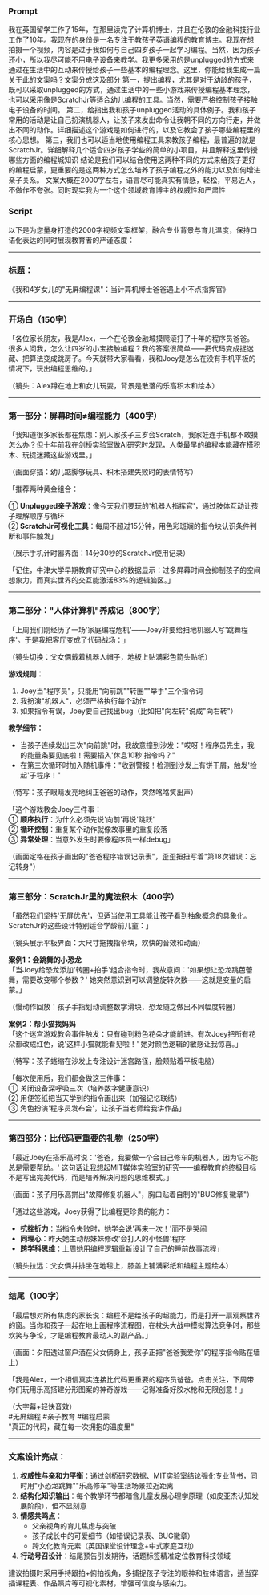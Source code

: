 
### Prompt

我在英国留学工作了15年，在那里读完了计算机博士，并且在伦敦的金融科技行业工作了10年。我现在的身份是一名专注于教孩子英语编程的教育博主。我现在想拍摄一个视频，内容是过于我如何与自己四岁孩子一起学习编程。当然，因为孩子还小，所以我尽可能不用电子设备来教学。我更多采用的是unplugged的方式来通过在生活中的互动来传授给孩子一些基本的编程理念。这里，你能给我生成一篇关于此的文案吗？文案分成这及部分 第一，提出编程，尤其是对于幼龄的孩子，既可以采取unplugged的方式，通过生活中的一些小游戏来传授编程基本理念，也可以采用像是ScratchJr等适合幼儿编程的工具。当然，需要严格控制孩子接触电子设备的时间。 第二，给指出我和孩子unplugged活动的具体例子。我和孩子常用的活动是让自己扮演机器人，让孩子来发出命令让我朝不同的方向行走，并做出不同的动作。详细描述这个游戏是如何进行的，以及它教会了孩子哪些编程里的核心思想。 第三，我们也可以适当地使用编程工具来教孩子编程，最普遍的就是ScratchJr。详细解释几个适合四岁孩子学些的简单的小项目，并且解释这里传授哪些方面的编程城知识 结论是我们可以结合使用这两种不同的方式来给孩子更好的编程启蒙，更重要的是这两种方式怎么培养了孩子编程之外的能力以及如何增进亲子关系。 文案大概在2000字左右，语言尽可能真实有情感，轻松，平易近人，不做作不夸张。同时现实我为一个这个领域教育博主的权威性和严肃性


### Script

以下是为您量身打造的2000字视频文案框架，融合专业背景与育儿温度，保持口语化表达的同时展现教育者的严谨态度：

---

### **标题：**  
《我和4岁女儿的"无屏编程课"：当计算机博士爸爸遇上小不点指挥官》

---

### **开场白（150字）**  

「各位家长朋友，我是Alex，一个在伦敦金融城摸爬滚打了十年的程序员爸爸。很多人问我，怎么让四岁的小宝接触编程？我的答案很简单——把代码变成捉迷藏、把算法变成跳房子。今天就带大家看看，我和Joey是怎么在没有手机平板的情况下，玩出编程思维的。」

（镜头：Alex蹲在地上和女儿玩耍，背景是散落的乐高积木和绘本）

---

### **第一部分：屏幕时间≠编程能力（400字）** 

「我知道很多家长都在焦虑：别人家孩子三岁会Scratch，我家娃连手机都不敢摸怎么办？但十年前我在剑桥实验室做AI研究时发现，人类最早的编程本能藏在搭积木、玩捉迷藏这些游戏里。」

（画面穿插：幼儿踮脚够玩具、积木搭建失败时的表情特写）

「推荐两种黄金组合：  

① **Unplugged亲子游戏**：像今天我们要玩的'机器人指挥官'，通过肢体互动让孩子理解顺序与循环  
② **ScratchJr可视化工具**：每周不超过15分钟，用色彩斑斓的指令块认识条件判断和事件触发」

（展示手机计时器界面：14分30秒的ScratchJr使用记录）

「记住，牛津大学早期教育研究中心的数据显示：过多屏幕时间会抑制孩子的空间想象力，而真实世界的交互能激活83%的逻辑脑区。」

---

### **第二部分："人体计算机"养成记（800字）**  
「上周我们刚经历了一场'家庭编程危机'——Joey非要给扫地机器人写'跳舞程序'。于是我把客厅变成了代码战场：」

（镜头切换：父女俩戴着机器人帽子，地板上贴满彩色箭头贴纸）

**游戏规则：**  
1. Joey当"程序员"，只能用"向前跳""转圈""举手"三个指令词  
2. 我扮演"机器人"，必须严格执行每个动作  
3. 如果指令有误，Joey要自己找出bug（比如把"向左转"说成"向右转"）

**教学细节：**  
- 当孩子连续发出三次"向前跳"时，我故意撞到沙发："哎呀！程序员先生，我的能量条要见底啦！需要插入'休息10秒'指令吗？"  
- 在第三次循环时加入随机事件："收到警报！检测到沙发上有饼干屑，触发'捡起'子程序！"

（特写：孩子眼睛发亮地纠正爸爸的动作，突然咯咯笑出声）

「这个游戏教会Joey三件事：  
① **顺序执行**：为什么必须先说'向前'再说'跳跃'  
② **循环控制**：重复某个动作就像故事里的重复段落  
③ **异常处理**：当意外发生时要像程序员一样debug」

（画面定格在孩子画出的"爸爸程序错误记录表"，歪歪扭扭写着"第18次错误：忘记转身"）

---

### **第三部分：ScratchJr里的魔法积木（400字）**  
「虽然我们坚持'无屏优先'，但适当使用工具能让孩子看到抽象概念的具象化。ScratchJr的这些设计特别适合学龄前儿童：」

（镜头展示平板界面：大尺寸拖拽指令块，欢快的音效和动画）

**案例1：会跳舞的小恐龙**  
「当Joey给恐龙添加'转圈+拍手'组合指令时，我故意问：'如果想让恐龙跳芭蕾舞，需要改变哪个参数？' 她突然意识到可以调整旋转次数——这就是变量的启蒙。」

（慢动作回放：孩子手指划动调整数字滑块，恐龙随之做出不同幅度转圈）

**案例2：帮小猫找妈妈**  
「这个迷宫游戏教会事件触发：只有碰到粉色花朵才能前进。有次Joey把所有花朵都改成红色，说'这样小猫就能看见啦！' 她对颜色逻辑的敏感让我惊喜。」

（特写：孩子蜷缩在沙发上专注设计迷宫路径，脸颊贴着平板电脑）

「每次使用后，我们都会做这三件事：  
① 关闭设备深呼吸三次（培养数字健康意识）  
② 用便签纸把当天学到的指令画出来（加强记忆联结）  
③ 角色扮演'程序员发布会'，让孩子当老师给我讲作品」

---

### **第四部分：比代码更重要的礼物（250字）**  
「最近Joey在搭乐高时说：'爸爸，我要做一个会自己修车的机器人，因为它不能总是需要帮助。' 这句话让我想起MIT媒体实验室的研究——编程教育的终极目标不是写出完美代码，而是培养解决问题的思维模式。」

（画面：孩子用乐高拼出"故障修复机器人"，胸口贴着自制的"BUG修复徽章"）

「通过这些游戏，Joey获得了比编程更珍贵的能力：  
- **抗挫折力**：当指令失败时，她学会说'再来一次！'而不是哭闹  
- **同理心**：昨天她主动帮妹妹修改'会打人的小怪兽'程序  
- **跨学科思维**：上周她用编程逻辑重新设计了自己的睡前故事流程」

（镜头拉远：父女俩并排坐在地毯上，膝盖上铺满彩纸和编程主题绘本）

---

### **结尾（100字）**  
「最后想对所有焦虑的家长说：编程不是给孩子的超能力，而是打开一扇观察世界的窗。当你和孩子一起在地上画程序流程图，在枕头大战中模拟算法竞争时，那些欢笑与争论，才是编程教育最动人的副产品。」

（画面：夕阳透过窗户洒在父女俩身上，孩子正把"爸爸我爱你"的程序指令贴在墙上）

「我是Alex，一个相信真实连接比代码更重要的程序员爸爸。点击关注，下周带你们玩用乐高搭建分形图案的神奇游戏——记得准备好胶水枪和无限创意！」

（大字幕+轻快音效）  
#无屏编程 #亲子教育 #编程启蒙  
"真正的代码，藏在每一次拥抱的温度里"

---

### **文案设计亮点：**  
1. **权威性与亲和力平衡**：通过剑桥研究数据、MIT实验室结论强化专业背书，同时用"小恐龙跳舞""乐高修车"等生活场景拉近距离  
2. **结构化知识输出**：每个教学环节都暗含儿童发展心理学原理（如皮亚杰认知发展阶段），但不显刻意  
3. **情感共鸣点**：  
   - 父亲视角的育儿焦虑与突破  
   - 孩子成长中的可爱细节（如错误记录表、BUG徽章）  
   - 跨文化教育元素（英国课堂设计理念+中式家庭互动）  
4. **行动号召设计**：结尾预告引发期待，话题标签精准定位教育科技领域

建议拍摄时采用手持跟拍+俯拍视角，多捕捉孩子专注的眼神和肢体语言，适当穿插课程表、作品照片等可视化素材，增强可信度与感染力。